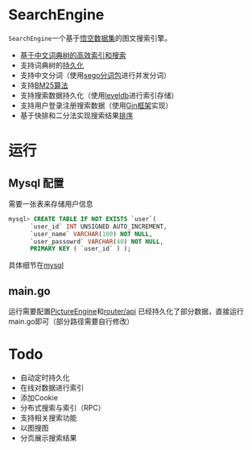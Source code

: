 # SearchEngine
`SearchEngine`一个基于[悟空数据集](https://wukong-dataset.github.io/wukong-dataset/benchmark.html)的图文搜索引擎。

 - [基于中文词典树的高效索引和搜索](https://github.com/MingweiGuo/Goland/tree/main/SearchEngine/trie)
 - 支持词典树的[持久化](https://github.com/MingweiGuo/Goland/blob/main/SearchEngine/trie/serialize.go)
 - 支持中文分词（使用[sego分词包](https://github.com/huichen/sego)进行并发分词）
 - 支持[BM25算法](https://github.com/MingweiGuo/Goland/tree/main/SearchEngine/rank)
 - 支持搜索数据持久化（使用[leveldb](https://github.com/google/leveldb)进行索引存储）
 - 支持用户登录注册搜索数据（使用[Gin框架](https://github.com/gin-gonic/gin)实现）
 - 基于快排和二分法实现搜索结果[排序](https://github.com/MingweiGuo/Goland/blob/main/SearchEngine/core/sorts.go)
# 运行
## Mysql 配置
需要一张表来存储用户信息
```sql
mysql> CREATE TABLE IF NOT EXISTS `user`( 
      `user_id` INT UNSIGNED AUTO_INCREMENT,    
      `user_name` VARCHAR(100) NOT NULL,   
      `user_passowrd` VARCHAR(40) NOT NULL,     
      PRIMARY KEY ( `user_id` ) );
```
具体细节在[mysql](https://github.com/MingweiGuo/Goland/tree/main/SearchEngine/router/mysql)

## main.go 
运行需要配置[PictureEngine](https://github.com/MingweiGuo/Goland/tree/main/SearchEngine/core)和[router/api](https://github.com/MingweiGuo/Goland/tree/main/SearchEngine/router/api)
已经持久化了部分数据，直接运行main.go即可（部分路径需要自行修改）

# Todo
- 自动定时持久化
- 在线对数据进行索引
- 添加Cookie
- 分布式搜索与索引（RPC）
- 支持相关搜索功能
- 以图搜图
- 分页展示搜索结果
